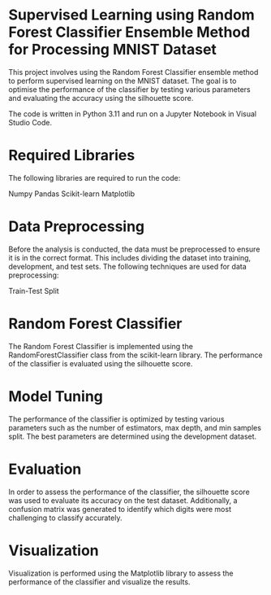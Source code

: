 # Supervised Learning using Random Forest Classifier Ensemble Method for Processing MNIST Dataset
This project involves using the Random Forest Classifier ensemble method to perform supervised learning on the MNIST dataset. The goal is to optimise the performance of the classifier by testing various parameters and evaluating the accuracy using the silhouette score.

The code is written in Python 3.11 and run on a Jupyter Notebook in Visual Studio Code.

# Required Libraries
The following libraries are required to run the code:

Numpy
Pandas
Scikit-learn
Matplotlib

# Data Preprocessing
Before the analysis is conducted, the data must be preprocessed to ensure it is in the correct format. This includes dividing the dataset into training, development, and test sets. The following techniques are used for data preprocessing:

Train-Test Split

# Random Forest Classifier
The Random Forest Classifier is implemented using the RandomForestClassifier class from the scikit-learn library. The performance of the classifier is evaluated using the silhouette score.

# Model Tuning
The performance of the classifier is optimized by testing various parameters such as the number of estimators, max depth, and min samples split. The best parameters are determined using the development dataset.

# Evaluation
In order to assess the performance of the classifier, the silhouette score was used to evaluate its accuracy on the test dataset. Additionally, a confusion matrix was generated to identify which digits were most challenging to classify accurately.

# Visualization
Visualization is performed using the Matplotlib library to assess the performance of the classifier and visualize the results.
